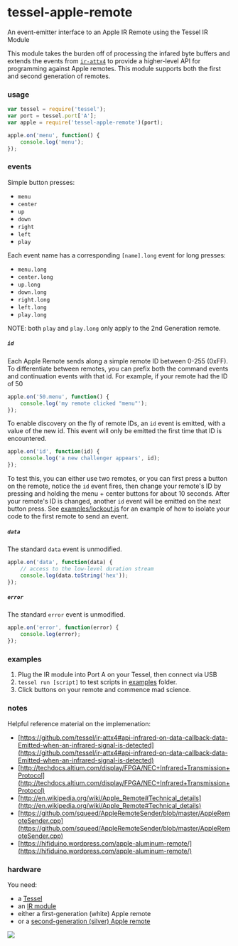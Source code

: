 # tessel-apple-remote

An event-emitter interface to an Apple IR Remote using the Tessel IR Module

This module takes the burden off of processing the infared byte buffers and extends the events from [`ir-attx4`](https://github.com/tessel/ir-attx4) to provide a higher-level API for programming against Apple remotes. This module supports both the first and second generation of remotes.

### usage

```javascript
var tessel = require('tessel');
var port = tessel.port['A'];
var apple = require('tessel-apple-remote')(port);

apple.on('menu', function() {
    console.log('menu');
});
```

### events

Simple button presses:

 - `menu`
 - `center`
 - `up`
 - `down`
 - `right`
 - `left`
 - `play`

Each event name has a corresponding `[name].long` event for long presses:

 - `menu.long`
 - `center.long`
 - `up.long`
 - `down.long`
 - `right.long`
 - `left.long`
 - `play.long`

NOTE: both `play` and `play.long` only apply to the 2nd Generation remote.

##### `id`

Each Apple Remote sends along a simple remote ID between 0-255 (0xFF). To differentiate between remotes, you can prefix both the command events and continuation events with that id. For example, if your remote had the ID of 50

```javascript
apple.on('50.menu', function() {
    console.log('my remote clicked "menu"');
});
```

To enable discovery on the fly of remote IDs, an `id` event is emitted, with a value of the new id. This event will only be emitted the first time that ID is encountered.

```javascript
apple.on('id', function(id) {
    console.log('a new challenger appears', id);
});
```

To test this, you can either use two remotes, or you can first press a button on the remote, notice the `id` event fires, then change your remote's ID by pressing and holding the menu + center buttons for about 10 seconds. After your remote's ID is changed, another `id` event will be emitted on the next button press. See [examples/lockout.js](examples/lockout.js) for an example of how to isolate your code to the first remote to send an event.

##### `data`

The standard `data` event is unmodified.

```javascript
apple.on('data', function(data) {
    // access to the low-level duration stream
    console.log(data.toString('hex'));
});
```
##### `error`

The standard `error` event is unmodified.

```javascript
apple.on('error', function(error) {
    console.log(error);
});
```


### examples

1. Plug the IR module into Port A on your Tessel, then connect via USB
2. `tessel run [script]` to test scripts in [examples](./examples) folder.
3. Click buttons on your remote and commence mad science.


### notes

Helpful reference material on the implemenation: 

 - [https://github.com/tessel/ir-attx4#api-infrared-on-data-callback-data-Emitted-when-an-infrared-signal-is-detected](https://github.com/tessel/ir-attx4#api-infrared-on-data-callback-data-Emitted-when-an-infrared-signal-is-detected)
 - [http://techdocs.altium.com/display/FPGA/NEC+Infrared+Transmission+Protocol](http://techdocs.altium.com/display/FPGA/NEC+Infrared+Transmission+Protocol)
 - [http://en.wikipedia.org/wiki/Apple_Remote#Technical_details](http://en.wikipedia.org/wiki/Apple_Remote#Technical_details)
 - [https://github.com/squeed/AppleRemoteSender/blob/master/AppleRemoteSender.cpp](https://github.com/squeed/AppleRemoteSender/blob/master/AppleRemoteSender.cpp)
 - [https://hifiduino.wordpress.com/apple-aluminum-remote/](https://hifiduino.wordpress.com/apple-aluminum-remote/)

### hardware

You need:

 - a [Tessel](https://shop.tessel.io/Base%20Boards/Tessel)
 - an [IR module](https://shop.tessel.io/Modules/Infrared%20Module)
 - either a first-generation (white) Apple remote
 - or a [second-generation (silver) Apple remote](http://store.apple.com/us/product/MC377LL/A/apple-remote)

![](http://i.imgur.com/DqH1EMi.jpg)

